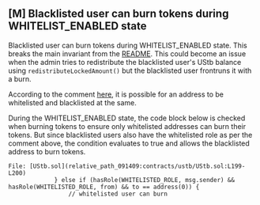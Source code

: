 ## [M] Blacklisted user can burn tokens during WHITELIST_ENABLED state

Blacklisted user can burn tokens during WHITELIST_ENABLED state. This breaks the main invariant from the [README](relative_path_091409:README.md#main-invariants). This could become an issue when the admin tries to redistribute the blacklisted user's UStb balance using `redistributeLockedAmount()` but the blacklisted user frontruns it with a burn.

According to the comment [here](relative_path_091409:contracts/ustb/UStb.sol#L209), it is possible for an address to be whitelisted and blacklisted at the same.

During the WHITELIST_ENABLED state, the code block below is checked when burning tokens to ensure only whitelisted addresses can burn their tokens. But since blacklisted users also have the whitelisted role as per the comment above, the condition evaluates to true and allows the blacklisted address to burn tokens.

```solidity
File: [UStb.sol](relative_path_091409:contracts/ustb/UStb.sol:L199-L200)
             } else if (hasRole(WHITELISTED_ROLE, msg.sender) && hasRole(WHITELISTED_ROLE, from) && to == address(0)) {
                 // whitelisted user can burn
```